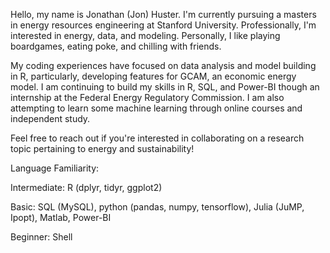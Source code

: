 Hello, my name is Jonathan (Jon) Huster. I'm currently pursuing a masters in energy resources engineering at Stanford University. 
Professionally, I'm interested in energy, data, and modeling. Personally, I like playing boardgames, eating poke, and chilling with friends. 

My coding experiences have focused on data analysis and model building in R, particularly, developing features for GCAM, an economic energy model. 
I am continuing to build my skills in R, SQL, and Power-BI though an internship at the Federal Energy Regulatory Commission. I am also
attempting to learn some machine learning through online courses and independent study. 

Feel free to reach out if you're interested in collaborating on a research topic pertaining to energy and sustainability! 

Language Familiarity:

Intermediate: R (dplyr, tidyr, ggplot2)

Basic: SQL (MySQL), python (pandas, numpy, tensorflow), Julia (JuMP, Ipopt), Matlab, Power-BI

Beginner: Shell

